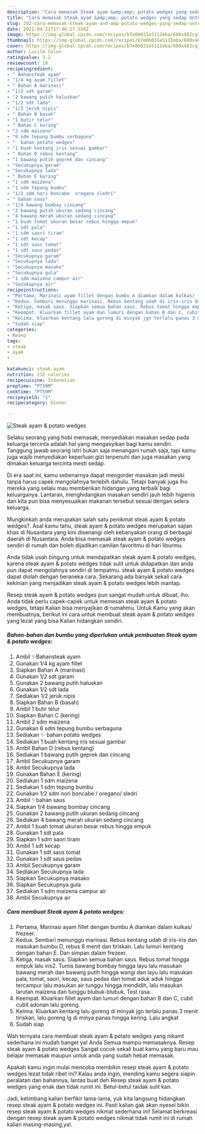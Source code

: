 ```yaml
---
description: "Cara memasak Steak ayam &amp;amp; potato wedges yang sedap Untuk Jualan"
title: "Cara memasak Steak ayam &amp;amp; potato wedges yang sedap Untuk Jualan"
slug: 292-cara-memasak-steak-ayam-and-amp-potato-wedges-yang-sedap-untuk-jualan
date: 2021-04-21T17:46:27.558Z
image: https://img-global.cpcdn.com/recipes/b7e0b031e5112eba/680x482cq70/steak-ayam-potato-wedges-foto-resep-utama.jpg
thumbnail: https://img-global.cpcdn.com/recipes/b7e0b031e5112eba/680x482cq70/steak-ayam-potato-wedges-foto-resep-utama.jpg
cover: https://img-global.cpcdn.com/recipes/b7e0b031e5112eba/680x482cq70/steak-ayam-potato-wedges-foto-resep-utama.jpg
author: Lucile Colon
ratingvalue: 3.2
reviewcount: 10
recipeingredient:
- " Bahansteak ayam"
- "1/4 kg ayam fillet"
- " Bahan A marinasi"
- "1/2 sdt garam"
- "2 bawang putih haluskan"
- "1/2 sdt lada"
- "1/2 jeruk nipis"
- " Bahan B basah"
- "1 butir telur"
- " Bahan C kering"
- "2 sdm maizena"
- "6 sdm tepung bumbu serbaguna"
- "  bahan potato wedges"
- "1 buah kentang iris sesuai gambar"
- " Bahan D rebus kentang"
- "1 bawang putih geprek dan cincang"
- "Secukupnya garam"
- "Secukupnya lada"
- " Bahan E kering"
- "1 sdm maizena"
- "1 sdm tepung bumbu"
- "1/2 sdm nori boncabe  oregano sledri"
- " bahan saus"
- "1/4 bawang bombay cincang"
- "2 bawang putih ukuran sedang cincang"
- "4 bawang merah ukuran sedang cincang"
- "1 buah tomat ukuran besar rebus hingga empuk"
- "1 sdt pala"
- "1 sdm saori tiram"
- "1 sdt kecap"
- "1 sdt saus tomat"
- "1 sdt saus pedas"
- "Secukupnya garam"
- "Secukupnya lada"
- "Secukupnya masako"
- "Secukupnya gula"
- "1 sdm maizena campur air"
- "Secukupnya air"
recipeinstructions:
- "Pertama, Marinasi ayam fillet dengan bumbu A diamkan dalam kulkas/ frezeer."
- "Kedua. Sembari menunggu marinasi. Rebus kentang udah di iris-iris dan masukan bumbu D, rebus 8 menit dan tiriskan. Lalu lumuri kentang dengan bahan E. Dan simpan dalam frezeer."
- "Ketiga, masak saus. Siapkan semua bahan saus. Rebus tomat hingga empuk lalu iris2. Tumis bawang bombay hingga layu lalu masukan bawang merah dan bawang putih hingga wangi dan layu lalu masukan pala, tomat, saori, kecap, saus pedas dan tomat aduk aduk hingga tercampur lalu masukan air tunggu hingga mendidih, lalu masukan larutan maizena dan tunggu blubuk-blubuk. Test rasa."
- "Keempat. Kluarkan fillet ayam dan lumuri dengan bahan B dan C, cubit cubit adonan lalu goreng."
- "Kelima. Kluarkan kentang lalu goreng di minyak jgn terlalu panas 3 menit tiriskan, lalu goreng lg di minya panas hingga kering. Lalu angkat"
- "Sudah siap"
categories:
- Resep
tags:
- steak
- ayam
- 

katakunci: steak ayam  
nutrition: 232 calories
recipecuisine: Indonesian
preptime: "PT39M"
cooktime: "PT59M"
recipeyield: "1"
recipecategory: Dinner

---
```



![Steak ayam &amp; potato wedges](https://img-global.cpcdn.com/recipes/b7e0b031e5112eba/680x482cq70/steak-ayam-potato-wedges-foto-resep-utama.jpg)

Selaku seorang yang hobi memasak, menyediakan masakan sedap pada keluarga tercinta adalah hal yang mengasyikan bagi kamu sendiri. Tanggung jawab seorang istri bukan saja menangani rumah saja, tapi kamu juga wajib menyediakan keperluan gizi terpenuhi dan juga masakan yang dimakan keluarga tercinta mesti sedap.

Di era  saat ini, kamu sebenarnya dapat mengorder masakan jadi meski tanpa harus capek mengolahnya terlebih dahulu. Tetapi banyak juga lho mereka yang selalu mau memberikan hidangan yang terbaik bagi keluarganya. Lantaran, menghidangkan masakan sendiri jauh lebih higienis dan kita pun bisa menyesuaikan makanan tersebut sesuai dengan selera keluarga. 



Mungkinkah anda merupakan salah satu penikmat steak ayam &amp; potato wedges?. Asal kamu tahu, steak ayam &amp; potato wedges merupakan sajian khas di Nusantara yang kini disenangi oleh kebanyakan orang di berbagai daerah di Nusantara. Anda bisa memasak steak ayam &amp; potato wedges sendiri di rumah dan boleh dijadikan camilan favoritmu di hari liburmu.

Anda tidak usah bingung untuk mendapatkan steak ayam &amp; potato wedges, karena steak ayam &amp; potato wedges tidak sulit untuk didapatkan dan anda pun dapat mengolahnya sendiri di tempatmu. steak ayam &amp; potato wedges dapat diolah dengan beraneka cara. Sekarang ada banyak sekali cara kekinian yang menjadikan steak ayam &amp; potato wedges lebih mantap.

Resep steak ayam &amp; potato wedges pun sangat mudah untuk dibuat, lho. Anda tidak perlu capek-capek untuk memesan steak ayam &amp; potato wedges, tetapi Kalian bisa menyajikan di rumahmu. Untuk Kamu yang akan membuatnya, berikut ini cara untuk membuat steak ayam &amp; potato wedges yang lezat yang bisa Kalian hidangkan sendiri.

<!--inarticleads1-->

##### Bahan-bahan dan bumbu yang diperlukan untuk pembuatan Steak ayam &amp; potato wedges:

1. Ambil  ✨Bahansteak ayam
1. Gunakan 1/4 kg ayam fillet
1. Siapkan  Bahan A (marinasi)
1. Gunakan 1/2 sdt garam
1. Gunakan 2 bawang putih haluskan
1. Gunakan 1/2 sdt lada
1. Sediakan 1/2 jeruk nipis
1. Siapkan  Bahan B (basah)
1. Ambil 1 butir telur
1. Siapkan  Bahan C (kering)
1. Ambil 2 sdm maizena
1. Gunakan 6 sdm tepung bumbu serbaguna
1. Sediakan  ✨ bahan potato wedges
1. Sediakan 1 buah kentang iris sesuai gambar
1. Ambil  Bahan D (rebus kentang)
1. Sediakan 1 bawang putih geprek dan cincang
1. Ambil Secukupnya garam
1. Ambil Secukupnya lada
1. Gunakan  Bahan E (kering)
1. Sediakan 1 sdm maizena
1. Sediakan 1 sdm tepung bumbu
1. Gunakan 1/2 sdm nori boncabe / oregano/ sledri
1. Ambil  ✨bahan saus
1. Siapkan 1/4 bawang bombay cincang
1. Gunakan 2 bawang putih ukuran sedang cincang
1. Sediakan 4 bawang merah ukuran sedang cincang
1. Ambil 1 buah tomat ukuran besar rebus hingga empuk
1. Gunakan 1 sdt pala
1. Siapkan 1 sdm saori tiram
1. Ambil 1 sdt kecap
1. Gunakan 1 sdt saus tomat
1. Gunakan 1 sdt saus pedas
1. Ambil Secukupnya garam
1. Sediakan Secukupnya lada
1. Siapkan Secukupnya masako
1. Siapkan Secukupnya gula
1. Sediakan 1 sdm maizena campur air
1. Ambil Secukupnya air




<!--inarticleads2-->

##### Cara membuat Steak ayam &amp; potato wedges:

1. Pertama, Marinasi ayam fillet dengan bumbu A diamkan dalam kulkas/ frezeer.
1. Kedua. Sembari menunggu marinasi. Rebus kentang udah di iris-iris dan masukan bumbu D, rebus 8 menit dan tiriskan. Lalu lumuri kentang dengan bahan E. Dan simpan dalam frezeer.
1. Ketiga, masak saus. Siapkan semua bahan saus. Rebus tomat hingga empuk lalu iris2. Tumis bawang bombay hingga layu lalu masukan bawang merah dan bawang putih hingga wangi dan layu lalu masukan pala, tomat, saori, kecap, saus pedas dan tomat aduk aduk hingga tercampur lalu masukan air tunggu hingga mendidih, lalu masukan larutan maizena dan tunggu blubuk-blubuk. Test rasa.
1. Keempat. Kluarkan fillet ayam dan lumuri dengan bahan B dan C, cubit cubit adonan lalu goreng.
1. Kelima. Kluarkan kentang lalu goreng di minyak jgn terlalu panas 3 menit tiriskan, lalu goreng lg di minya panas hingga kering. Lalu angkat
1. Sudah siap




Wah ternyata cara membuat steak ayam &amp; potato wedges yang nikamt sederhana ini mudah banget ya! Anda Semua mampu memasaknya. Resep steak ayam &amp; potato wedges Sangat cocok sekali buat kamu yang baru mau belajar memasak maupun untuk anda yang sudah hebat memasak.

Apakah kamu ingin mulai mencoba membikin resep steak ayam &amp; potato wedges lezat tidak ribet ini? Kalau anda ingin, mending kamu segera siapin peralatan dan bahannya, lantas buat deh Resep steak ayam &amp; potato wedges yang enak dan tidak rumit ini. Betul-betul taidak sulit kan. 

Jadi, ketimbang kalian berfikir lama-lama, yuk kita langsung hidangkan resep steak ayam &amp; potato wedges ini. Pasti kalian gak akan nyesel bikin resep steak ayam &amp; potato wedges nikmat sederhana ini! Selamat berkreasi dengan resep steak ayam &amp; potato wedges nikmat tidak rumit ini di rumah kalian masing-masing,ya!.

